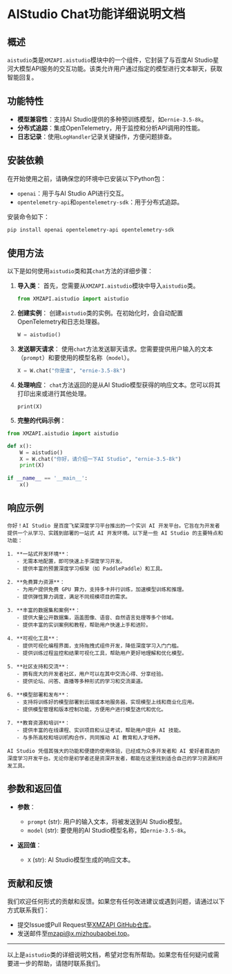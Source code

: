# AIStudio Chat功能详细说明文档

## 概述

`aistudio`类是`XMZAPI.aistudio`模块中的一个组件，它封装了与百度AI Studio星河大模型API服务的交互功能。该类允许用户通过指定的模型进行文本聊天，获取智能回复。

## 功能特性

- **模型兼容性**：支持AI Studio提供的多种预训练模型，如`ernie-3.5-8k`。
- **分布式追踪**：集成OpenTelemetry，用于监控和分析API调用的性能。
- **日志记录**：使用`LogHandler`记录关键操作，方便问题排查。

## 安装依赖

在开始使用之前，请确保您的环境中已安装以下Python包：

- `openai`：用于与AI Studio API进行交互。
- `opentelemetry-api`和`opentelemetry-sdk`：用于分布式追踪。

安装命令如下：

```bash
pip install openai opentelemetry-api opentelemetry-sdk
```

## 使用方法

以下是如何使用`aistudio`类和其`chat`方法的详细步骤：

1. **导入类**：
   首先，您需要从`XMZAPI.aistudio`模块中导入`aistudio`类。

   ```python
   from XMZAPI.aistudio import aistudio
   ```

2. **创建实例**：
   创建`aistudio`类的实例。在初始化时，会自动配置OpenTelemetry和日志处理器。

   ```python
   W = aistudio()
   ```

3. **发送聊天请求**：
   使用`chat`方法发送聊天请求。您需要提供用户输入的文本（`prompt`）和要使用的模型名称（`model`）。

   ```python
   X = W.chat("你是谁", "ernie-3.5-8k")
   ```

4. **处理响应**：
   `chat`方法返回的是从AI Studio模型获得的响应文本。您可以将其打印出来或进行其他处理。

   ```pytho
   print(X)
   ```

5. **完整的代码示例**：

```python
from XMZAPI.aistudio import aistudio

def x():
    W = aistudio()
    X = W.chat("你好，请介绍一下AI Studio", "ernie-3.5-8k")
    print(X)
    
if __name__ == '__main__':
    x()
```

## 响应示例 
```
你好！AI Studio 是百度飞桨深度学习平台推出的一个实训 AI 开发平台。它旨在为开发者提供一个从学习、实践到部署的一站式 AI 开发环境。以下是一些 AI Studio 的主要特点和功能：

1. **一站式开发环境**：
   - 无需本地配置，即可快速上手深度学习开发。
   - 提供丰富的预置深度学习框架（如 PaddlePaddle）和工具。

2. **免费算力资源**：
   - 为用户提供免费 GPU 算力，支持多卡并行训练，加速模型训练和推理。
   - 提供弹性算力调度，满足不同规模项目的需求。

3. **丰富的数据集和案例**：
   - 提供大量公开数据集，涵盖图像、语音、自然语言处理等多个领域。
   - 提供丰富的实训案例和教程，帮助用户快速上手和进阶。

4. **可视化工具**：
   - 提供可视化编程界面，支持拖拽式组件开发，降低深度学习入门门槛。
   - 提供训练过程监控和结果可视化工具，帮助用户更好地理解和优化模型。

5. **社区支持和交流**：
   - 拥有庞大的开发者社区，用户可以在其中交流心得、分享经验。
   - 提供论坛、问答、直播等多种形式的学习和交流渠道。

6. **模型部署和发布**：
   - 支持将训练好的模型部署到云端或本地服务器，实现模型上线和商业化应用。
   - 提供模型管理和版本控制功能，方便用户进行模型迭代和优化。

7. **教育资源和培训**：
   - 提供丰富的在线课程、实训项目和认证考试，帮助用户提升 AI 技能。
   - 与多所高校和培训机构合作，共同推动 AI 教育和人才培养。

AI Studio 凭借其强大的功能和便捷的使用体验，已经成为众多开发者和 AI 爱好者首选的深度学习开发平台。无论你是初学者还是资深开发者，都能在这里找到适合自己的学习资源和开发工具。
```

## 参数和返回值

- **参数**：
  - `prompt` (str): 用户的输入文本，将被发送到AI Studio模型。
  - `model` (str): 要使用的AI Studio模型名称，如`ernie-3.5-8k`。

- **返回值**：
  - `X` (str): AI Studio模型生成的响应文本。

## 贡献和反馈

我们欢迎任何形式的贡献和反馈。如果您有任何改进建议或遇到问题，请通过以下方式联系我们：

- 提交Issue或Pull Request至[XMZAPI GitHub仓库](https://github.com/xiaomizhoubaobei/XMZAPI)。
- 发送邮件至[mzapi@x.mizhoubaobei.top](mailto:mzapi@x.mizhoubaobei.top)。
---

以上是`aistudio`类的详细说明文档，希望对您有所帮助。如果您有任何疑问或需要进一步的帮助，请随时联系我们。
